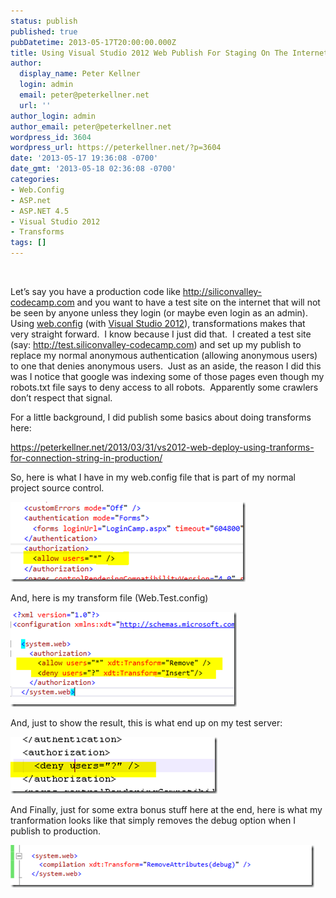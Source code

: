 ```yaml
---
status: publish
published: true
pubDatetime: 2013-05-17T20:00:00.000Z
title: Using Visual Studio 2012 Web Publish For Staging On The Internet
author:
  display_name: Peter Kellner
  login: admin
  email: peter@peterkellner.net
  url: ''
author_login: admin
author_email: peter@peterkellner.net
wordpress_id: 3604
wordpress_url: https://peterkellner.net/?p=3604
date: '2013-05-17 19:36:08 -0700'
date_gmt: '2013-05-18 02:36:08 -0700'
categories:
- Web.Config
- ASP.net
- ASP.NET 4.5
- Visual Studio 2012
- Transforms
tags: []
---
```

<p>&#160;</p>
<p>Let’s say you have a production code like <a href="http://siliconvalley-codecamp.com">http://siliconvalley-codecamp.com</a> and you want to have a test site on the internet that will not be seen by anyone unless they login (or maybe even login as an admin).&#160; Using <a href="http://en.wikipedia.org/wiki/Web.config">web.config</a> (with <a href="http://www.microsoft.com/visualstudio/eng/visual-studio-update">Visual Studio 2012</a>), transformations makes that very straight forward.&#160; I know because I just did that.&#160; I created a test site (say: <a href="http://test.siliconvalley-codecamp.com">http://test.siliconvalley-codecamp.com</a>) and set up my publish to replace my normal anonymous authentication (allowing anonymous users) to one that denies anonymous users.&#160; Just as an aside, the reason I did this was I notice that google was indexing some of those pages even though my robots.txt file says to deny access to all robots.&#160; Apparently some crawlers don’t respect that signal.</p>
<p>For a little background, I did publish some basics about doing transforms here:</p>
<p><a href="/2013/03/31/vs2012-web-deploy-using-tranforms-for-connection-string-in-production/">https://peterkellner.net/2013/03/31/vs2012-web-deploy-using-tranforms-for-connection-string-in-production/</a></p>
<p>So, here is what I have in my web.config file that is part of my normal project source control.</p>
<p><a href="/wp/wp-content/uploads/2013/05/image1.png"><img title="image" style="border-top: 0px; border-right: 0px; border-bottom: 0px; border-left: 0px; display: inline" border="0" alt="image" src="/wp/wp-content/uploads/2013/05/image_thumb1.png" width="376" height="128" /></a> </p>
<p>And, here is my transform file (Web.Test.config)</p>
<p><a href="/wp/wp-content/uploads/2013/05/image2.png"><img title="image" style="border-top: 0px; border-right: 0px; border-bottom: 0px; border-left: 0px; display: inline" border="0" alt="image" src="/wp/wp-content/uploads/2013/05/image_thumb2.png" width="362" height="152" /></a> </p>
<p>And, just to show the result, this is what end up on my test server:</p>
<p><a href="/wp/wp-content/uploads/2013/05/image3.png"><img title="image" style="border-top: 0px; border-right: 0px; border-bottom: 0px; border-left: 0px; display: inline" border="0" alt="image" src="/wp/wp-content/uploads/2013/05/image_thumb3.png" width="331" height="91" /></a> </p>
<p>And Finally, just for some extra bonus stuff here at the end, here is what my tranformation looks like that simply removes the debug option when I publish to production.</p>
<p><a href="/wp/wp-content/uploads/2013/05/image4.png"><img title="image" style="border-top: 0px; border-right: 0px; border-bottom: 0px; border-left: 0px; display: inline" border="0" alt="image" src="/wp/wp-content/uploads/2013/05/image_thumb4.png" width="486" height="68" /></a></p>
